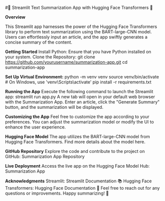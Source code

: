 #🚀 Streamlit Text Summarization App with Hugging Face Transformers 🤖

**Overview**


This Streamlit app harnesses the power of the Hugging Face Transformers library to perform text summarization using the BART-large-CNN model. Users can effortlessly input an article, and the app swiftly generates a concise summary of the content.

**Getting Started**
Install Python: Ensure that you have Python installed on your system.
Clone the Repository:
git clone https://github.com/yourusername/summarization-app.git
cd summarization-app

**Set Up Virtual Environment:**
python -m venv venv
source venv/bin/activate  # On Windows, use 'venv\Scripts\activate'
pip install -r requirements.txt

**Running the App**
Execute the following command to launch the Streamlit app:
streamlit run app.py
A new tab will open in your default web browser with the Summarization App. Enter an article, click the "Generate Summary" button, and the summarization will be displayed.

**Customizing the App**
Feel free to customize the app according to your preferences. You can adjust the summarization model or modify the UI to enhance the user experience.

**Hugging Face Model**
The app utilizes the BART-large-CNN model from Hugging Face Transformers. Find more details about the model here.

**GitHub Repository**
Explore the code and contribute to the project on GitHub: Summarization App Repository

**Live Deployment**
Access the live app on the Hugging Face Model Hub: Summarization App

**Acknowledgments**
Streamlit: Streamlit Documentation 📚
Hugging Face Transformers: Hugging Face Documentation 🤗
Feel free to reach out for any questions or improvements. Happy summarizing! 🌟
